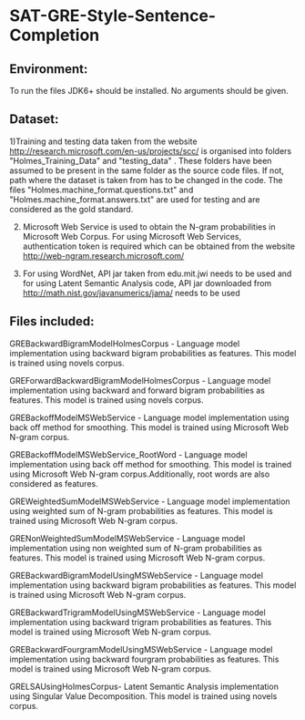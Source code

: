 # SAT-GRE-Style-Sentence-Completion

Environment: 
-------------

To run the files JDK6+ should be installed. No arguments  should be given. 

Dataset:
---------

1)Training and testing data taken from the website http://research.microsoft.com/en-us/projects/scc/ is  organised into folders "Holmes_Training_Data" and  "testing_data" . These folders have been assumed to be present in the same folder 
as the source code files. If not, path where the  dataset is taken from  has to be changed in the code. The files "Holmes.machine_format.questions.txt" and  "Holmes.machine_format.answers.txt" are used for testing and are considered as the gold standard.

2) Microsoft Web Service is used to obtain the N-gram probabilities in Microsoft Web Corpus. For using Microsoft Web Services, authentication token is required which can be obtained from the website http://web-ngram.research.microsoft.com/  

3) For using WordNet, API jar taken from edu.mit.jwi needs to be used and for using Latent Semantic Analysis code, API jar downloaded from http://math.nist.gov/javanumerics/jama/ needs to be used

Files included:
----------------
 
GREBackwardBigramModelHolmesCorpus - Language model  implementation using backward bigram  probabilities as features. This model is trained using novels corpus. 

GREForwardBackwardBigramModelHolmesCorpus - Language model implementation using backward and forward bigram  probabilities as features. This model is trained using novels corpus. 

GREBackoffModelMSWebService - Language model implementation  using back off method for smoothing. This model is trained using Microsoft Web N-gram corpus.

GREBackoffModelMSWebService_RootWord - Language model implementation  using back off method for smoothing. This model is trained using Microsoft Web N-gram corpus.Additionally, root words are also considered as features.
 
GREWeightedSumModelMSWebService - Language model implementation  using weighted sum of N-gram probabilities as features. This model is trained using Microsoft Web N-gram corpus.

GRENonWeightedSumModelMSWebService - Language model implementation  using non weighted sum of N-gram probabilities as features. This model is trained using Microsoft Web N-gram corpus.

GREBackwardBigramModelUsingMSWebService - Language model implementation  using backward bigram probabilities as features. This model is trained using Microsoft Web N-gram corpus.

GREBackwardTrigramModelUsingMSWebService - Language model implementation  using backward trigram probabilities as features. This model is trained using Microsoft Web N-gram corpus.

GREBackwardFourgramModelUsingMSWebService - Language model implementation  using backward fourgram probabilities as features. This model is trained using Microsoft Web N-gram corpus.

GRELSAUsingHolmesCorpus- Latent Semantic Analysis implementation using Singular Value Decomposition. This model is trained using novels corpus.
